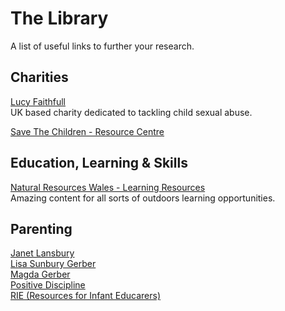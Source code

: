 # The Library

A list of useful links to further your research.

## Charities

[Lucy Faithfull](https://www.lucyfaithfull.org.uk/)  
UK based charity dedicated to tackling child sexual abuse.  

[Save The Children - Resource Centre](https://resourcecentre.savethechildren.net/)  

## Education, Learning & Skills

[Natural Resources Wales - Learning Resources](https://naturalresources.wales/guidance-and-advice/business-sectors/education-learning-and-skills/looking-for-learning-resources/learning-resources-search-by-topic/?lang=en)  
Amazing content for all sorts of outdoors learning opportunities.

## Parenting

[Janet Lansbury](https://www.janetlansbury.com/)  
[Lisa Sunbury Gerber](https://www.regardingbaby.org/)  
[Magda Gerber](https://www.magdagerber.org/)  
[Positive Discipline](https://www.positivediscipline.com/)  
[RIE (Resources for Infant Educarers)](https://www.rie.org/)  
